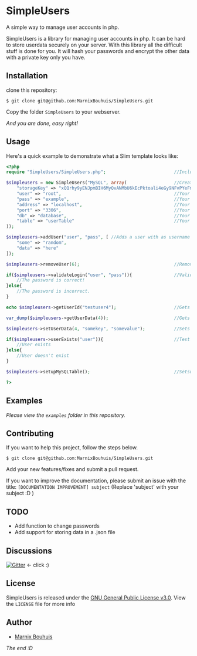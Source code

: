 # SimpleUsers
A simple way to manage user accounts in php.

SimpleUsers is a library for managing user accounts in php. It can be hard to store userdata securely on your server. With this library all the difficult stuff is done for you. It will hash your passwords and encrypt the other data with a private key only you have.

## Installation

clone this repository:

~~~
$ git clone git@github.com:MarnixBouhuis/SimpleUsers.git
~~~

Copy the folder `SimpleUsers` to your webserver.

_And you are done, easy right!_

## Usage

Here's a quick example to demonstrate what a Slim template looks like:

~~~ php
<?php
require "SimpleUsers/SimpleUsers.php";                          //Include the library
~~~
~~~ php
$simpleusers = new SimpleUsers("MySQL", array(                  //Create a new instance and set the type to 'MySQL'
    "storageKey" => "xQQrhy9yENJpmBIH6MyQvANMbU6kEcPktoali4eGy9NFvPYeFmWaccXMSPVpB76Jtfpa6NUwLbpMyFYbnFDTW7294KLJdwg389HDbjRmk4mMHOBPIbSixjXIjD64RLXQOB2SqqT2bncMIMsaftpjeZDSpi35PMpZyWpsS", //This is your key, DON'T LOSE IT OTHERWISE YOUR DATA WILL BE USELESS. CHANGE THIS KEY TO A NEW RANDOM STRING AND MAKE SHURE IT'S LONG.
    "user" => "root",                                           //Your MySQL username
    "pass" => "example",                                        //Your MySQL password
    "address" => "localhost",                                   //Your MySQL server address
    "port" => "3306",                                           //Your MySQL server port
    "db" => "database",                                         //Your MySQL database name
    "table" => "userTable"                                      //Your MySQL table
));
~~~
~~~php
$simpleusers->addUser("user", "pass", [	//Adds a user with as username 'user', as password 'pass' and as data the array given, returns the userid of the new user if the operation succeeded or false if the operation failed.
	"some" => "random", 
	"data" => "here"
]);
~~~
~~~php
$simpleusers->removeUser(6); 					                //Removes the user with the id of 6, returns true if the operation succeeded or false if the operation failed
~~~
~~~php
if($simpleusers->validateLogin("user", "pass")){                //Validate the password of a user, returns true if the password is correct or false if the password isn't correct
	//The password is correct!
}else{
	//The password is incorrect.
}
~~~
~~~php
echo $simpleusers->getUserId("testuser4"); 	                    //Gets the userid of a user by name, returns the userid if the operation succeeded or false if the operation failed
~~~
~~~php
var_dump($simpleusers->getUserData(4));		               	    //Gets data stored with the user with the id 4, returns the data of the user if the operation succeeded or false if the operation failed
~~~
~~~php
$simpleusers->setUserData(4, "somekey", "somevalue");	        //Sets data for a user with the id 4, returns true if the operation succeeded or false if the operation failed
~~~
~~~php
if($simpleusers->userExists("user")){                           //Test if a user exists with the name 'user'
    //User exists
}else{
    //User doesn't exist
}
~~~
~~~php
$simpleusers->setupMySQLTable();				                //Setsup the table for storing data, returns true if the operation succeeded or false if the operation failed. MAKE SHURE THE TABLE DOESN'T EXISTS BEFORE CREATING ONE WITH THIS FUNCTION

?>
~~~

## Examples

_Please view the `examples` folder in this repository._

## Contributing

If you want to help this project, follow the steps below.

~~~
$ git clone git@github.com:MarnixBouhuis/SimpleUsers.git
~~~

Add your new features/fixes and submit a pull request.

If you want to improve the documentation, please submit an issue with the title: `[DOCUMENTATION IMPROVEMENT] subject` (Replace 'subject' with your subject :D )

## TODO

* Add function to change passwords
* Add support for storing data in a .json file

## Discussions

[![Gitter](https://badges.gitter.im/MarnixBouhuis/SimpleUsers.svg)](https://gitter.im/MarnixBouhuis/SimpleUsers?utm_source=badge&utm_medium=badge&utm_campaign=pr-badge) <- click :)

## License

SimpleUsers is released under the [GNU General Public License v3.0](http://choosealicense.com/licenses/gpl-3.0/).
View the `LICENSE` file for more info

## Author

* [Marnix Bouhuis](https://github.com/MarnixBouhuis)


_The end :D_
